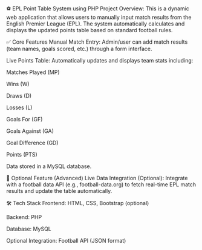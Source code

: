 ⚽ EPL Point Table System using PHP
Project Overview:
This is a dynamic web application that allows users to manually input match results from the English Premier League (EPL). The system automatically calculates and displays the updated points table based on standard football rules.

✅ Core Features
Manual Match Entry:
Admin/user can add match results (team names, goals scored, etc.) through a form interface.

Live Points Table:
Automatically updates and displays team stats including:

Matches Played (MP)

Wins (W)

Draws (D)

Losses (L)

Goals For (GF)

Goals Against (GA)

Goal Difference (GD)

Points (PTS)

Data stored in a MySQL database.

🔄 Optional Feature (Advanced)
Live Data Integration (Optional):
Integrate with a football data API (e.g., football-data.org) to fetch real-time EPL match results and update the table automatically.

🛠 Tech Stack
Frontend: HTML, CSS, Bootstrap (optional)

Backend: PHP

Database: MySQL

Optional Integration: Football API (JSON format)
